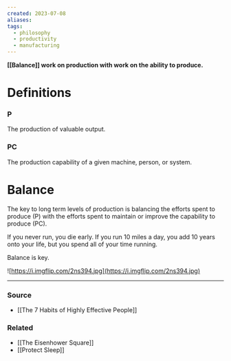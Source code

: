 ```yaml
---
created: 2023-07-08
aliases: 
tags:
  - philosophy
  - productivity
  - manufacturing
---
```

**[[Balance]] work on production with work on the ability to produce.**

# Definitions

### P

The production of valuable output.

### PC

The production capability of a given machine, person, or system.

# Balance

The key to long term levels of production is balancing the efforts spent to produce (P) with the efforts spent to maintain or improve the capability to produce (PC). 

If you never run, you die early. If you run 10 miles a day, you add 10 years onto your life, but you spend all of your time running.

Balance is key.

![https://i.imgflip.com/2ns394.jpg](https://i.imgflip.com/2ns394.jpg)

---

### Source
- [[The 7 Habits of Highly Effective People]]

### Related
- [[The Eisenhower Square]]
- [[Protect Sleep]]
